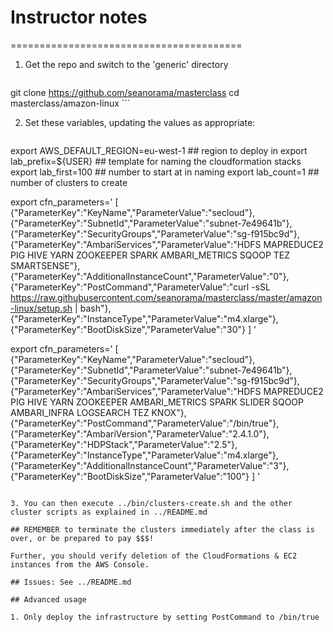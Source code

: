 # Instructor notes
========================================

1. Get the repo and switch to the 'generic' directory

    ```
git clone https://github.com/seanorama/masterclass
cd masterclass/amazon-linux
    ```

2. Set these variables, updating the values as appropriate:

   ```sh
export AWS_DEFAULT_REGION=eu-west-1  ## region to deploy in
export lab_prefix=${USER}         ## template for naming the cloudformation stacks
export lab_first=100                 ## number to start at in naming
export lab_count=1                   ## number of clusters to create

export cfn_parameters='
[
  {"ParameterKey":"KeyName","ParameterValue":"secloud"},
  {"ParameterKey":"SubnetId","ParameterValue":"subnet-7e49641b"},
  {"ParameterKey":"SecurityGroups","ParameterValue":"sg-f915bc9d"},
  {"ParameterKey":"AmbariServices","ParameterValue":"HDFS MAPREDUCE2 PIG HIVE YARN ZOOKEEPER SPARK AMBARI_METRICS SQOOP TEZ SMARTSENSE"},
  {"ParameterKey":"AdditionalInstanceCount","ParameterValue":"0"},
  {"ParameterKey":"PostCommand","ParameterValue":"curl -sSL https://raw.githubusercontent.com/seanorama/masterclass/master/amazon-linux/setup.sh | bash"},
  {"ParameterKey":"InstanceType","ParameterValue":"m4.xlarge"},
  {"ParameterKey":"BootDiskSize","ParameterValue":"30"}
]
'

export cfn_parameters='
[
  {"ParameterKey":"KeyName","ParameterValue":"secloud"},
  {"ParameterKey":"SubnetId","ParameterValue":"subnet-7e49641b"},
  {"ParameterKey":"SecurityGroups","ParameterValue":"sg-f915bc9d"},
  {"ParameterKey":"AmbariServices","ParameterValue":"HDFS MAPREDUCE2 PIG HIVE YARN ZOOKEEPER AMBARI_METRICS SPARK SLIDER SQOOP AMBARI_INFRA LOGSEARCH TEZ KNOX"},
  {"ParameterKey":"PostCommand","ParameterValue":"/bin/true"},
  {"ParameterKey":"AmbariVersion","ParameterValue":"2.4.1.0"},
  {"ParameterKey":"HDPStack","ParameterValue":"2.5"},
  {"ParameterKey":"InstanceType","ParameterValue":"m4.xlarge"},
  {"ParameterKey":"AdditionalInstanceCount","ParameterValue":"3"},
  {"ParameterKey":"BootDiskSize","ParameterValue":"100"}
]
'
   ```

3. You can then execute ../bin/clusters-create.sh and the other cluster scripts as explained in ../README.md

## REMEMBER to terminate the clusters immediately after the class is over, or be prepared to pay $$$!

Further, you should verify deletion of the CloudFormations & EC2 instances from the AWS Console.

## Issues: See ../README.md

## Advanced usage

1. Only deploy the infrastructure by setting PostCommand to /bin/true
